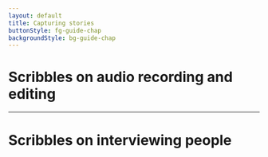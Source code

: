 ```yaml
---
layout: default
title: Capturing stories
buttonStyle: fg-guide-chap
backgroundStyle: bg-guide-chap
---
```


# Scribbles on audio recording and editing

---

# Scribbles on interviewing people

